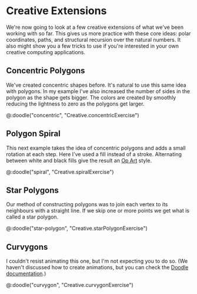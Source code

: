 # Creative Extensions

We're now going to look at a few creative extensions of what we've been working with so far. This gives us more practice with these core ideas: polar coordinates, paths, and structural recursion over the natural numbers. It also might show you a few tricks to use if you're interested in your own creative computing applications.

## Concentric Polygons

We've created concentric shapes before. It's natural to use this same idea with polygons. In my example I've also increased the number of sides in the polygon as the shape gets bigger. The colors are created by smoothly reducing the lightness to zero as the polygons get larger.

@:doodle("concentric", "Creative.concentricExercise")


## Polygon Spiral

This next example takes the idea of concentric polygons and adds a small rotation at each step. Here I've used a fill instead of a stroke. Alternating between white and black fills give the result an [Op Art](https://en.wikipedia.org/wiki/Op_art) style.

@:doodle("spiral", "Creative.spiralExercise")


## Star Polygons

Our method of constructing polygons was to join each vertex to its neighbours with a straight line. If we skip one or more points we get what is called a star polygon.

@:doodle("star-polygon", "Creative.starPolygonExercise")


## Curvygons

I couldn't resist animating this one, but I'm not expecting you to do so. (We haven't discussed how to create animations, but you can check the [Doodle documentation](https://www.creativescala.org/doodle/interact/animation.html).)

@:doodle("curvygon", "Creative.curvygonExercise")


